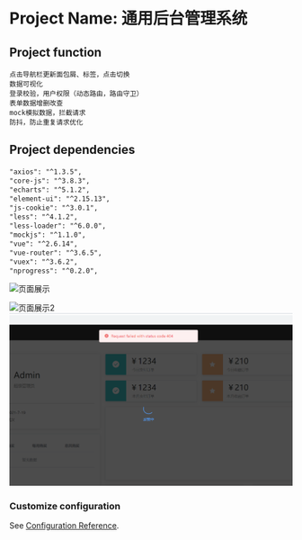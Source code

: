 # Project Name: 通用后台管理系统
## Project function
```
点击导航栏更新面包屑、标签，点击切换
数据可视化
登录校验，用户权限（动态路由，路由守卫）
表单数据增删改查
mock模拟数据，拦截请求
防抖，防止重复请求优化
```

## Project dependencies
```
"axios": "^1.3.5",
"core-js": "^3.8.3",
"echarts": "^5.1.2",
"element-ui": "^2.15.13",
"js-cookie": "^3.0.1",
"less": "^4.1.2",
"less-loader": "^6.0.0",
"mockjs": "^1.1.0",
"vue": "^2.6.14",
"vue-router": "^3.6.5",
"vuex": "^3.6.2",
"nprogress": "^0.2.0",
```
![页面展示](https://github.com/rainbowchenx/Back-end-management-system/blob/main/%E5%90%8E%E5%8F%B0%E7%AE%A1%E7%90%86%E7%95%8C%E9%9D%A2%E5%B1%95%E7%A4%BA%E3%80%91/%E5%BE%AE%E4%BF%A1%E5%9B%BE%E7%89%87_20230418162406.png)

![页面展示2](https://github.com/rainbowchenx/Back-end-management-system/blob/main/%E5%90%8E%E5%8F%B0%E7%AE%A1%E7%90%86%E7%95%8C%E9%9D%A2%E5%B1%95%E7%A4%BA%E3%80%91/%E5%BE%AE%E4%BF%A1%E5%9B%BE%E7%89%87_20230418162416.png)
![页面展示3](后台管理界面展示】/841933e87b8840882b5a9bea9207e7c.png)


### Customize configuration
See [Configuration Reference](https://cli.vuejs.org/config/).
